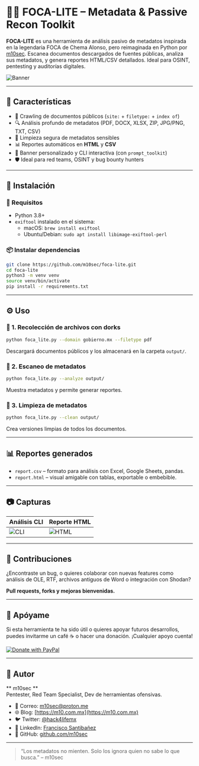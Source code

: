 # 🕵️‍♂️ FOCA-LITE – Metadata & Passive Recon Toolkit

**FOCA-LITE** es una herramienta de análisis pasivo de metadatos inspirada en la legendaria FOCA de Chema Alonso, pero reimaginada en Python por [m10sec](mailto:m10sec@proton.me). Escanea documentos descargados de fuentes públicas, analiza sus metadatos, y genera reportes HTML/CSV detallados. Ideal para OSINT, pentesting y auditorías digitales.

![Banner](https://raw.githubusercontent.com/yourrepo/banner-focalite.png)

---

## 🚀 Características

- 🧠 Crawling de documentos públicos (`site:` + `filetype:` + `index of`)
- 🔍 Análisis profundo de metadatos (PDF, DOCX, XLSX, ZIP, JPG/PNG, TXT, CSV)
- 🧽 Limpieza segura de metadatos sensibles
- 📊 Reportes automáticos en **HTML** y **CSV**
- 🎨 Banner personalizado y CLI interactiva (con `prompt_toolkit`)
- 🛡️ Ideal para red teams, OSINT y bug bounty hunters

---

## 🧰 Instalación

### 🔧 Requisitos

- Python 3.8+
- `exiftool` instalado en el sistema:
  - macOS: `brew install exiftool`
  - Ubuntu/Debian: `sudo apt install libimage-exiftool-perl`

### 📦 Instalar dependencias

```bash
git clone https://github.com/m10sec/foca-lite.git
cd foca-lite
python3 -m venv venv
source venv/bin/activate
pip install -r requirements.txt
```

---

## ⚙️ Uso

### 📁 1. Recolección de archivos con dorks

```bash
python foca_lite.py --domain gobierno.mx --filetype pdf
```

Descargará documentos públicos y los almacenará en la carpeta `output/`.

### 🔬 2. Escaneo de metadatos

```bash
python foca_lite.py --analyze output/
```

Muestra metadatos y permite generar reportes.

### 🧽 3. Limpieza de metadatos

```bash
python foca_lite.py --clean output/
```

Crea versiones limpias de todos los documentos.

---

## 📊 Reportes generados

- `report.csv` – formato para análisis con Excel, Google Sheets, pandas.
- `report.html` – visual amigable con tablas, exportable o embebible.

---

## 📷 Capturas

| Análisis CLI | Reporte HTML |
|--------------|--------------|
| ![CLI](docs/demo-cli.png) | ![HTML](docs/demo-report.png) |

---

## 🤝 Contribuciones

¿Encontraste un bug, o quieres colaborar con nuevas features como análisis de OLE, RTF, archivos antiguos de Word o integración con Shodan?

**Pull requests, forks y mejoras bienvenidas.**

---

## 🙌 Apóyame

Si esta herramienta te ha sido útil o quieres apoyar futuros desarrollos, puedes invitarme un café ☕ o hacer una donación. ¡Cualquier apoyo cuenta!

[![Donate with PayPal](https://img.shields.io/badge/PayPal-Donate-blue.svg)](https://www.paypal.com/paypalme/moften)

---

## 👾 Autor

** m10sec **  
Pentester, Red Team Specialist, Dev de herramientas ofensivas.

- 💌 Correo: [m10sec@proton.me](mailto:m10sec@proton.me)
- 🌐 Blog: [https://m10.com.mx](https://m10.com.mx)
- 🐦 Twitter: [@hack4lifemx](https://twitter.com/hack4lifemx)
- 💼 LinkedIn: [Francisco Santibañez](https://www.linkedin.com/in/franciscosantibanez)
- 🐙 GitHub: [github.com/m10sec](https://github.com/moften)

---

> “Los metadatos no mienten. Solo los ignora quien no sabe lo que busca.” – m10sec